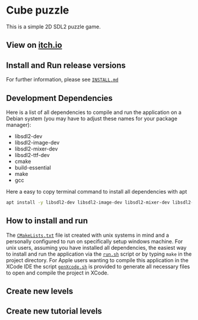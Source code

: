 # Cube puzzle
This is a simple 2D SDL2 puzzle game.

## View on [itch.io](https://universegame.itch.io/qubepuzzle)

## Install and Run release versions
For further information, please see [`INSTALL.md`](./INSTALL.md)

## Development Dependencies
Here is a list of all dependencies to compile and run the application on a Debian system (you may have to adjust these names for your package manager):
- libsdl2-dev 
- libsdl2-image-dev 
- libsdl2-mixer-dev 
- libsdl2-ttf-dev 
- cmake 
- build-essential 
- make
- gcc

Here a easy to copy terminal command to install all dependencies with apt
```sh
apt install -y libsdl2-dev libsdl2-image-dev libsdl2-mixer-dev libsdl2-ttf-dev cmake build-essential make gcc
```


## How to install and run
The [`CMakeLists.txt`](CMakeLists.txt) file ist created with unix systems in mind and a personally configured to run on specifically setup windows machine. For unix users, assuming you have installed all dependencies, the easiest way to install and run the application via the [`run.sh`](run.sh) script or by typing `make` in the project directory. For Apple users wanting to compile this application in the XCode IDE the script [`genXcode.sh`](genXcode.sh) is provided to generate all necessary files to open and compile the project in XCode.

## Create new levels

## Create new tutorial levels